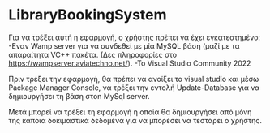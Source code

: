 # LibraryBookingSystem

Για να τρέξει αυτή η εφαρμογή, ο χρήστης πρέπει να έχει εγκατεστημένο: -Εναν Wamp server για να συνδεθεί με μία MySQL βάση (μαζί με τα απαραίτητα VC++ πακέτα. (Δες πληροφορίες στο https://wampserver.aviatechno.net/). -Το Visual Studio Community 2022

Πριν τρέξει την εφαρμογή, θα πρέπει να ανοίξει το visual studio και μέσω Package Manager Console, να τρέξει την εντολή Update-Database για να δημιουργήσει τη βάση στon MySql server.

Μετά μπορεί να τρέξει τη εφαρμογή η οποία θα δημιουργήσει από μόνη της κάποια δοκιμαστικά δεδομένα για να μπορέσει να τεστάρει ο χρήστης.
